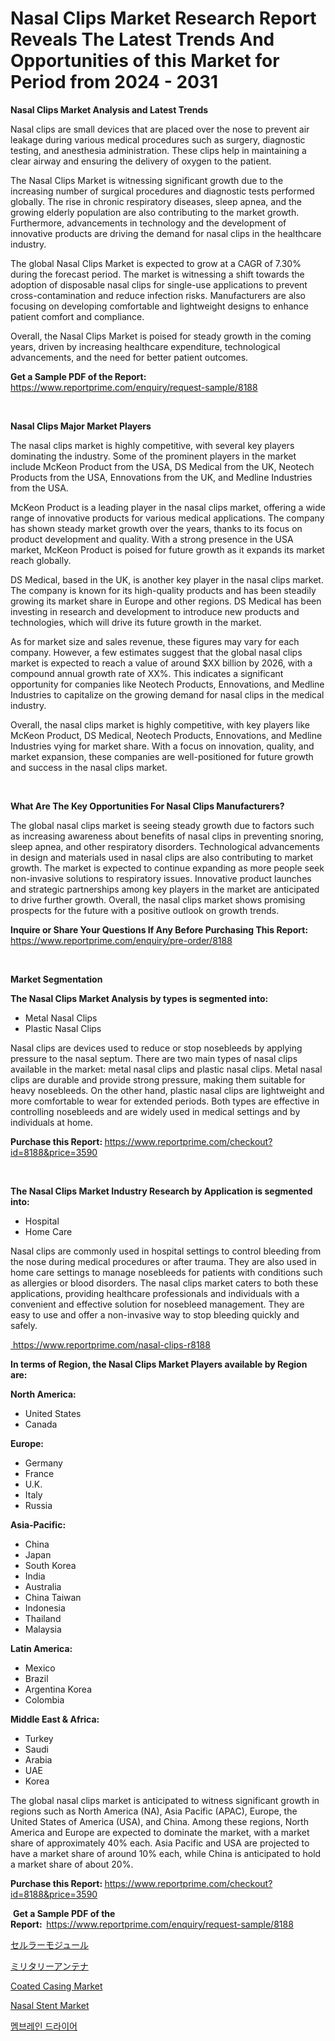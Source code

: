 <p><h1>Nasal Clips Market Research Report Reveals The Latest Trends And Opportunities of this Market for Period from 2024 - 2031</h1></p><p><strong>Nasal Clips Market Analysis and Latest Trends</strong></p>
<p><p>Nasal clips are small devices that are placed over the nose to prevent air leakage during various medical procedures such as surgery, diagnostic testing, and anesthesia administration. These clips help in maintaining a clear airway and ensuring the delivery of oxygen to the patient.</p><p>The Nasal Clips Market is witnessing significant growth due to the increasing number of surgical procedures and diagnostic tests performed globally. The rise in chronic respiratory diseases, sleep apnea, and the growing elderly population are also contributing to the market growth. Furthermore, advancements in technology and the development of innovative products are driving the demand for nasal clips in the healthcare industry.</p><p>The global Nasal Clips Market is expected to grow at a CAGR of 7.30% during the forecast period. The market is witnessing a shift towards the adoption of disposable nasal clips for single-use applications to prevent cross-contamination and reduce infection risks. Manufacturers are also focusing on developing comfortable and lightweight designs to enhance patient comfort and compliance.</p><p>Overall, the Nasal Clips Market is poised for steady growth in the coming years, driven by increasing healthcare expenditure, technological advancements, and the need for better patient outcomes.</p></p>
<p><strong>Get a Sample PDF of the Report:&nbsp;</strong> <a href="https://www.reportprime.com/enquiry/request-sample/8188">https://www.reportprime.com/enquiry/request-sample/8188</a></p>
<p>&nbsp;</p>
<p><strong>Nasal Clips Major Market Players</strong></p>
<p><p>The nasal clips market is highly competitive, with several key players dominating the industry. Some of the prominent players in the market include McKeon Product from the USA, DS Medical from the UK, Neotech Products from the USA, Ennovations from the UK, and Medline Industries from the USA.</p><p>McKeon Product is a leading player in the nasal clips market, offering a wide range of innovative products for various medical applications. The company has shown steady market growth over the years, thanks to its focus on product development and quality. With a strong presence in the USA market, McKeon Product is poised for future growth as it expands its market reach globally.</p><p>DS Medical, based in the UK, is another key player in the nasal clips market. The company is known for its high-quality products and has been steadily growing its market share in Europe and other regions. DS Medical has been investing in research and development to introduce new products and technologies, which will drive its future growth in the market.</p><p>As for market size and sales revenue, these figures may vary for each company. However, a few estimates suggest that the global nasal clips market is expected to reach a value of around $XX billion by 2026, with a compound annual growth rate of XX%. This indicates a significant opportunity for companies like Neotech Products, Ennovations, and Medline Industries to capitalize on the growing demand for nasal clips in the medical industry.</p><p>Overall, the nasal clips market is highly competitive, with key players like McKeon Product, DS Medical, Neotech Products, Ennovations, and Medline Industries vying for market share. With a focus on innovation, quality, and market expansion, these companies are well-positioned for future growth and success in the nasal clips market.</p></p>
<p>&nbsp;</p>
<p><strong>What Are The Key Opportunities For Nasal Clips Manufacturers?</strong></p>
<p><p>The global nasal clips market is seeing steady growth due to factors such as increasing awareness about benefits of nasal clips in preventing snoring, sleep apnea, and other respiratory disorders. Technological advancements in design and materials used in nasal clips are also contributing to market growth. The market is expected to continue expanding as more people seek non-invasive solutions to respiratory issues. Innovative product launches and strategic partnerships among key players in the market are anticipated to drive further growth. Overall, the nasal clips market shows promising prospects for the future with a positive outlook on growth trends.</p></p>
<p><strong>Inquire or Share Your Questions If Any Before Purchasing This Report:</strong> <a href="https://www.reportprime.com/enquiry/pre-order/8188">https://www.reportprime.com/enquiry/pre-order/8188</a></p>
<p>&nbsp;</p>
<p><strong>Market Segmentation</strong></p>
<p><strong>The Nasal Clips Market Analysis by types is segmented into:</strong></p>
<p><ul><li>Metal Nasal Clips</li><li>Plastic Nasal Clips</li></ul></p>
<p><p>Nasal clips are devices used to reduce or stop nosebleeds by applying pressure to the nasal septum. There are two main types of nasal clips available in the market: metal nasal clips and plastic nasal clips. Metal nasal clips are durable and provide strong pressure, making them suitable for heavy nosebleeds. On the other hand, plastic nasal clips are lightweight and more comfortable to wear for extended periods. Both types are effective in controlling nosebleeds and are widely used in medical settings and by individuals at home.</p></p>
<p><strong>Purchase this Report:&nbsp;</strong><a href="https://www.reportprime.com/checkout?id=8188&price=3590">https://www.reportprime.com/checkout?id=8188&price=3590</a></p>
<p>&nbsp;</p>
<p><strong>The Nasal Clips Market Industry Research by Application is segmented into:</strong></p>
<p><ul><li>Hospital</li><li>Home Care</li></ul></p>
<p><p>Nasal clips are commonly used in hospital settings to control bleeding from the nose during medical procedures or after trauma. They are also used in home care settings to manage nosebleeds for patients with conditions such as allergies or blood disorders. The nasal clips market caters to both these applications, providing healthcare professionals and individuals with a convenient and effective solution for nosebleed management. They are easy to use and offer a non-invasive way to stop bleeding quickly and safely.</p></p>
<p><a href="https://www.reportprime.com/nasal-clips-r8188">&nbsp;https://www.reportprime.com/nasal-clips-r8188</a></p>
<p><strong>In terms of Region, the Nasal Clips Market Players available by Region are:</strong></p>
<p>
    <p> <strong> North America: </strong>
        <ul>
            <li>United States</li>
            <li>Canada</li>
        </ul>
        </p> 
    <p> <strong> Europe: </strong>
        <ul>
            <li>Germany</li>
            <li>France</li>
            <li>U.K.</li>
            <li>Italy</li>
            <li>Russia</li>
        </ul>
        </p> 
    <p> <strong> Asia-Pacific: </strong>
        <ul>
            <li>China</li>
            <li>Japan</li>
            <li>South Korea</li>
            <li>India</li>
            <li>Australia</li>
            <li>China Taiwan</li>
            <li>Indonesia</li>
            <li>Thailand</li>
            <li>Malaysia</li>
        </ul>
        </p> 
    <p> <strong> Latin America: </strong>
        <ul>
            <li>Mexico</li>
            <li>Brazil</li>
            <li>Argentina Korea</li>
            <li>Colombia</li>
        </ul>
        </p> 
    <p> <strong> Middle East & Africa: </strong>
        <ul>
            <li>Turkey</li>
            <li>Saudi</li>
            <li>Arabia</li>
            <li>UAE</li>
            <li>Korea</li>
        </ul>
    </p>
    </p>
<p><p>The global nasal clips market is anticipated to witness significant growth in regions such as North America (NA), Asia Pacific (APAC), Europe, the United States of America (USA), and China. Among these regions, North America and Europe are expected to dominate the market, with a market share of approximately 40% each. Asia Pacific and USA are projected to have a market share of around 10% each, while China is anticipated to hold a market share of about 20%.</p></p>
<p><strong>Purchase this Report: </strong><a href="https://www.reportprime.com/checkout?id=8188&price=3590">https://www.reportprime.com/checkout?id=8188&price=3590</a></p>
<p>&nbsp;<strong>Get a Sample PDF of the Report:&nbsp;&nbsp;</strong><a href="https://www.reportprime.com/enquiry/request-sample/8188">https://www.reportprime.com/enquiry/request-sample/8188</a></p>
<p><strong></strong></p>
<p><p><a href="https://github.com/JacksonWiza1924/Market-Research-Report-List-1/blob/main/324976734536.md">セルラーモジュール</a></p><p><a href="https://medium.com/@sandrajerde2015/%E8%BB%8D%E7%94%A8%E3%82%A2%E3%83%B3%E3%83%86%E3%83%8A%E5%B8%82%E5%A0%B4%E3%81%AF-%E5%B8%82%E5%A0%B4%E3%82%B7%E3%82%A7%E3%82%A2-%E3%82%B5%E3%82%A4%E3%82%BA-%E3%81%8A%E3%82%88%E3%81%B32031%E5%B9%B4%E3%81%BE%E3%81%A7%E3%81%AE%E4%BA%88%E6%B8%AC%E3%81%AB%E7%84%A6%E7%82%B9%E3%82%92%E5%BD%93%E3%81%A6%E3%81%A6%E3%81%84%E3%81%BE%E3%81%99-484c8e220255">ミリタリーアンテナ</a></p><p><a href="https://www.linkedin.com/pulse/decoding-coated-casing-market-deep-dive-latest-trends-segmentation-inhuf?trackingId=SI6wUOCbBod5Qw1qfaNprA%3D%3D">Coated Casing Market</a></p><p><a href="https://github.com/Sherrillcrooksxa8i18ucf2m/Market-Research-Report-List-2/blob/main/nasal-stent-market.md">Nasal Stent Market</a></p><p><a href="https://medium.com/@rowanmaggio/%EB%A7%89-%EA%B1%B4%EC%A1%B0%EA%B8%B0-%EC%8B%9C%EC%9E%A5-%EB%B3%B4%EA%B3%A0%EC%84%9C%EB%8A%94%EC%9D%B4-%EC%8B%9C%EC%9E%A5%EC%9D%98-%EC%B5%9C%EC%8B%A0-%EB%8F%99%ED%96%A5%EA%B3%BC-%EC%84%B1%EC%9E%A5-%EA%B8%B0%ED%9A%8C%EB%A5%BC-%EA%B3%B5%EA%B0%9C%ED%95%A9%EB%8B%88%EB%8B%A4-6638df9816b3">멤브레인 드라이어</a></p></p>
